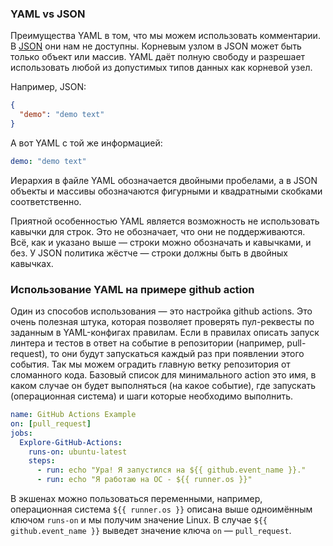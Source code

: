 
### YAML vs JSON

Преимущества YAML в том, что мы можем использовать комментарии. В [JSON](/js/doka/json) они нам не доступны.
Корневым узлом в JSON может быть только объект или массив. YAML даёт полную свободу и разрешает использовать любой из допустимых типов данных как корневой узел.

Например, JSON:

```json
{
  "demo": "demo text"
}
```

А вот YAML с той же информацией:

```yaml
demo: "demo text"
```

Иерархия в файле YAML обозначается двойными пробелами, а в JSON объекты и массивы обозначаются фигурными и квадратными скобками соответственно.

Приятной особенностью YAML является возможность не использовать кавычки для строк. Это не обозначает, что они не поддерживаются. Всё, как и указано выше — строки можно обозначать и кавычками, и без. У JSON политика жёстче — строки должны быть в двойных кавычках.

### Использование YAML на примере github action

Один из способов использования — это настройка github actions. Это очень полезная штука, которая позволяет проверять пул-реквесты по заданным в YAML-конфигах правилам.
Если в правилах описать запуск линтера и тестов в ответ на событие в репозитории (например, pull-request), то они будут запускаться каждый раз при появлении этого события. Так мы можем оградить главную ветку репозитория от сломанного кода.
Базовый список для минимального action это имя, в каком случае он будет выполняться (на какое событие), где запускать (операционная система) и шаги которые необходимо выполнить.

```yaml
name: GitHub Actions Example
on: [pull_request]
jobs:
  Explore-GitHub-Actions:
    runs-on: ubuntu-latest
    steps:
      - run: echo "Ура! Я запустился на ${{ github.event_name }}."
      - run: echo "Я работаю на ОС - ${{ runner.os }}"
```

В экшенах можно пользоваться переменными, например, операционная система `${{ runner.os }}` описана выше одноимённым ключом `runs-on` и мы получим значение Linux. В случае `${{ github.event_name }}` выведет значение ключа `on` — `pull_request`.

